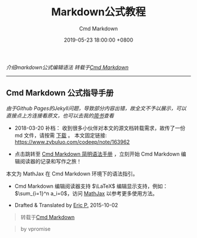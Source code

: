 ﻿---
bg: "photo08.jpg"
layout: post
title: "Markdown公式教程"
crawlertitle: Markdown公式教程 #"page title"
summary: Markdown公式教程 #"post description"
date: 2019-05-23 18:00:00 +0800
tags : 'markdown'
author: "Cmd Markdown"
categories: "tech"
---


*介绍markdown公式编辑语法*
*转载于[Cmd Markdown](https://www.zybuluo.com/codeep/note/163962)*


---


## Cmd Markdown 公式指导手册


*由于Github Pages的Jekyll问题，导致部分内容出错，故全文不予以展示，可以直接点上方连接看原文，也可以去我的[简书](https://www.jianshu.com/p/4460692eece4)查看*


- 2018-03-20 补档：
收到很多小伙伴对本文的源文档转载需求，故传了一份 md 文件，请按需 [下载](http://file.ericp.cn/work/mathjax_cmdeditor.md) 。
本文固定链接: https://www.zybuluo.com/codeep/note/163962



- 点击跳转至 [Cmd Markdown 简明语法手册](https://www.zybuluo.com/mdeditor?url=https://www.zybuluo.com/static/editor/md-help.markdown) ，立刻开始 Cmd Markdown 编辑阅读器的记录和写作之旅！



本文为 MathJax 在 Cmd Markdown 环境下的语法指引。

- Cmd Markdown 编辑阅读器支持 $\LaTeX$ 编辑显示支持，例如：$\sum_{i=1}^n a_i=0$，访问 [MathJax](http://meta.math.stackexchange.com/questions/5020/mathjax-basic-tutorial-and-quick-reference) 以参考更多使用方法。


- Drafted & Translated by [Eric P.](https://ericp.cn/)
2015-10-02


> 转载于[Cmd Markdown](https://www.zybuluo.com/codeep/note/163962)
 
> by vpromise